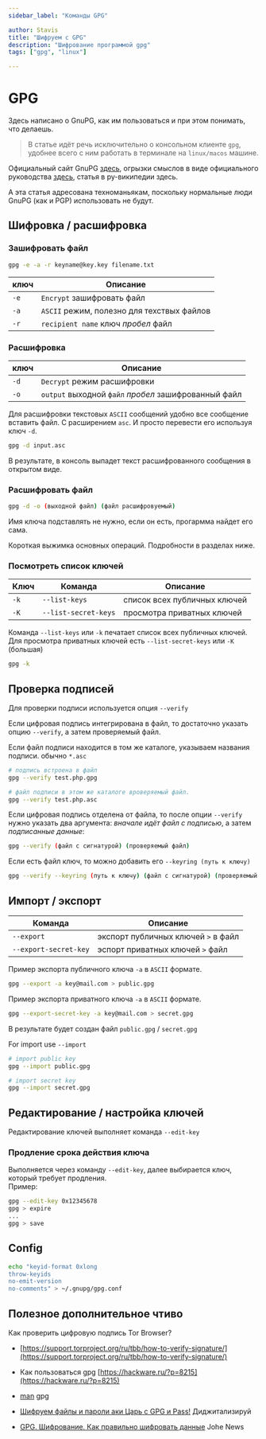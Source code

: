 ```yaml
---
sidebar_label: "Команды GPG"

author: Stavis
title: "Шифруем с GPG"
description: "Шифрование программой gpg"
tags: ["gpg", "linux"]

---
```


# GPG

Здесь написано о GnuPG, как им пользоваться и при этом понимать, что делаешь.

> В статье идёт речь исключительно о консольном клиенте `gpg`, удобнее всего с ним работать в терминале на `linux/macos` машине.

Официальный сайт GnuPG [здесь](https://www.gnupg.org/), огрызки смыслов в виде официального руководства [здесь](https://www.gnupg.org/gph/en/manual.html), статья в ру-википедии здесь.  

А эта статья адресована техноманьякам, поскольку нормальные люди GnuPG (как и PGP) использовать не будут.

## Шифровка / расшифровка

### Зашифровать файл

```bash
gpg -e -a -r keyname@key.key filename.txt
```

| ключ | Описание |
| --- | --- |
| `-e` | `Encrypt` зашифровать файл |
| `-a` | `ASCII` режим, полезно для техствых файлов |
| `-r` | `recipient name` ключ _пробел_ файл |

### Расшифровка

| ключ | Описание |
| --- | --- |
| `-d` | `Decrypt` режим расшифровки |
| `-o` | `output` выходной `файл` _пробел_ зашифрованный файл |

Для расшифровки текстовых `ASCII` сообщений удобно все сообщение вставить файл.
С расширением `asc`. И просто перевести его используя ключ `-d`.

```bash
gpg -d input.asc
```

В результате, в консоль выпадет текст расшифрованного сообщения в открытом виде.

### Расшифровать файл

```bash
gpg -d -o (выходной файл) (файл расшифровуемый)
```
Имя ключа подставлять не нужно, если он есть, прогармма найдет его сама.

Короткая выжимка основных операций. Подробности в разделах ниже.

### Посмотреть список ключей

| Ключ | Команда | Описание |
| --- | --- | --- |
| `-k` | `--list-keys`  | список всех публичных ключей |
| `-K` | `--list-secret-keys` | просмотра приватных ключей |

Команда `--list-keys` или `-k` печатает список всех публичных ключей.  
Для просмотра приватных ключей есть `--list-secret-keys` или `-K` (большая)

```bash
gpg -k
```

## Проверка подписей

Для проверки подписи используется опция `--verify`

Если цифровая подпись интегрирована в файл, то достаточно указать опцию `--verify`, а затем проверяемый файл.

Если файл подписи находится в том же каталоге, указываем названия подписи. обычно `*.asc`

```bash
# подпись встроена в файл
gpg --verify test.php.gpg

# файл подписи в этом же каталоге вроверяемый файл.
gpg --verify test.php.asc
```

Если цифровая подпись отделена от файла, то после опции `--verify` нужно указать два аргумента: _вначале идёт файл с подписью_, а затем _подписанные данные_:

```bash
gpg --verify (файл с сигнатурой) (проверяемый файл)
```

Если есть файл ключ, то можно добавить его `--keyring (путь к ключу)`

```bash
gpg --verify --keyring (путь к ключу) (файл с сигнатурой) (проверяемый файл)
```

## Импорт / экспорт

| Команда | Описание |
| --- | --- |
| `--export`  | экспорт публичных ключей `>` в файл |
| `--export-secret-key` | эспорт приватных ключей `>` файл |

Пример экспорта публичного ключа `-a` в  `ASCII` формате.

```bash
gpg --export -a key@mail.com > public.gpg
```

Пример экспорта приватного ключа `-a` в `ASCII` формате.

```bash
gpg --export-secret-key -a key@mail.com > secret.gpg
```

В результате будет создан файл `public.gpg` / `secret.gpg`

For import use `--import`

```bash
# import public key
gpg --import public.gpg

# import secret key
gpg --import secret.gpg
```
## Редактирование / настройка ключей

Редактирование ключей выполняет команда `--edit-key`  

### Продление срока действия ключа

Выполняется через команду `--edit-key`, далее выбирается ключ, который требует продления.  
Пример:

```bash
gpg --edit-key 0x12345678
gpg > expire
...
gpg > save
```
## Config

```bash
echo "keyid-format 0xlong
throw-keyids
no-emit-version
no-comments" > ~/.gnupg/gpg.conf
```

## Полезное дополнительное чтиво

Как проверить цифровую подпись Tor Browser?

- [https://support.torproject.org/ru/tbb/how-to-verify-signature/](https://support.torproject.org/ru/tbb/how-to-verify-signature/)

- Как пользоваться gpg [https://hackware.ru/?p=8215](https://hackware.ru/?p=8215)
- [man](https://manpages.org/gpg) gpg
- [Шифруем файлы и пароли аки Царь с GPG и Pass!](https://www.youtube.com/watch?v=I2mwqC6HGGE)  Диджитализируй
- [GPG. Шифрование. Как правильно шифровать данные](https://www.youtube.com/watch?v=2CwsoGw2coc) Johe News


